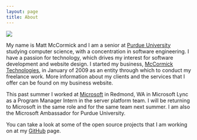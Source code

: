 ```yaml
---
layout: page
title: About
---
```


<img src="http://mbmccormick.com/images/common/profile.jpg" class="alignRight profile" style="padding-top:0px;" />

My name is Matt McCormick and I am a senior at <a href="http://www.purdue.edu" target="_blank">Purdue University</a> studying computer science, with a concentration in software engineering. I have a passion for technology, which drives my interest for software development and website design. I started my business, <a href="http://www.mccormicktechnologies.com" target="_blank">McCormick Technologies</a>, in January of 2009 as an entity through which to conduct my freelance work. More information about my clients and the services that I offer can be found on my business website.

This past summer I worked at <a href="http://www.microsoft.com" target="_blank">Microsoft</a> in Redmond, WA in Microsoft Lync as a Program Manager Intern in the server platform team. I will be returning to Microsoft in the same role and for the same team next summer. I am also the Microsoft Ambassador for Purdue University.

You can take a look at some of the open source projects that I am working on at my <a href="https://www.github.com/mbmccormick" target="_blank">GitHub</a> page.
